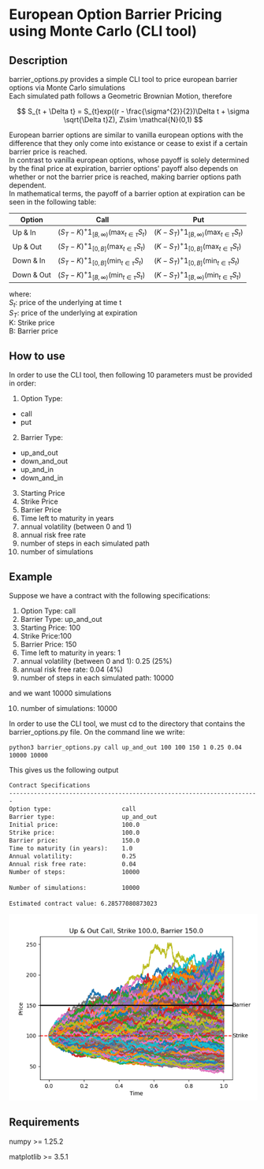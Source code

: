 # European Option Barrier Pricing using Monte Carlo (CLI tool)
## Description
 barrier_options.py provides a simple CLI tool to price european barrier options via Monte Carlo simulations <br />
 Each simulated path follows a Geometric Brownian Motion, therefore

 $$
 S_{t + \Delta t} = S_{t}exp((r - \frac{\sigma^{2}}{2})\Delta t + \sigma \sqrt{\Delta t}Z), Z\sim \mathcal{N}(0,1)
 $$

 European barrier options are similar to vanilla european options with the difference that they only come into existance or cease to exist if a certain barrier price is reached. <br />
 In contrast to vanilla european options, whose payoff is solely determined by the final price at expiration, barrier options' payoff also depends on whether or not the barrier price is reached, making barrier options path dependent. <br />
 In mathematical terms, the payoff of a barrier option at expiration can be seen in the following table:

 |Option | Call | Put |
 |-------|------|-----| 
 |Up & In | $(S_{T} - K)^{+}\mathcal{1}_{[B,\infty)}(\max_{t\in \tau} S_{t})$ |  $(K - S_{T})^{+}\mathcal{1}_{[B,\infty)}(\max_{t\in \tau} S_{t})$| 
 |Up & Out | $(S_{T} - K)^{+}\mathcal{1}_{[0,B]}(\max_{t\in \tau} S_{t})$ |  $(K - S_{T})^{+}\mathcal{1}_{[0,B]}(\max_{t\in \tau} S_{t})$| 
 |Down & In | $(S_{T} - K)^{+}\mathcal{1}_{[0,B]}(\min_{t\in \tau} S_{t})$ |  $(K - S_{T})^{+}\mathcal{1}_{[0,B]}(\min_{t\in \tau} S_{t})$|
 |Down & Out | $(S_{T} - K)^{+}\mathcal{1}_{[B,\infty)}(\min_{t\in \tau} S_{t})$ |  $(K - S_{T})^{+}\mathcal{1}_{[B,\infty)}(\min_{t\in \tau} S_{t})$| 

 where: <br />
 $S_{t}$: price of the underlying at time t <br />
 $S_{T}$: price of the underlying at expiration <br />
 K: Strike price <br />
 B: Barrier price <br />

## How to use
In order to use the CLI tool, then following 10 parameters must be provided in order:
1. Option Type:
 - call 
 - put
2. Barrier Type: 
 - up_and_out 
 - down_and_out
 - up_and_in
 - down_and_in
3. Starting Price
4. Strike Price
5. Barrier Price
6. Time left to maturity in years
7. annual volatility (between 0 and 1) 
8. annual risk free rate 
9. number of steps in each simulated path
10. number of simulations

## Example
Suppose we have a contract with the following specifications:
1. Option Type: call 
2. Barrier Type: up_and_out
3. Starting Price: 100
4. Strike Price:100
5. Barrier Price: 150
6. Time left to maturity in years: 1
7. annual volatility (between 0 and 1): 0.25 (25%)
8. annual risk free rate: 0.04 (4%)
9. number of steps in each simulated path: 10000

and we want 10000 simulations 

10. number of simulations: 10000

In order to use the CLI tool, we must cd to the directory that contains the barrier_options.py file.
On the command line we write: 
```
python3 barrier_options.py call up_and_out 100 100 150 1 0.25 0.04 10000 10000
```
This gives us the following output
```
Contract Specifications
-----------------------------------------------------------------------
Option type:                    call
Barrier type:                   up_and_out
Initial price:                  100.0
Strike price:                   100.0
Barrier price:                  150.0
Time to maturity (in years):    1.0
Annual volatility:              0.25
Annual risk free rate:          0.04
Number of steps:                10000

Number of simulations:          10000

Estimated contract value: 6.28577080873023
```
![alt text](./montecarlo_barrier_option.png)




## Requirements
numpy >= 1.25.2

matplotlib >= 3.5.1

